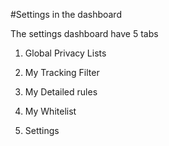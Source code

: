 #Settings in the dashboard

The settings dashboard have 5 tabs

1) Global Privacy Lists

2) My Tracking Filter

3) My Detailed rules

4) My Whitelist

5) Settings
